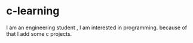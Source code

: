 # c-learning

I am an engineering student , I am interested in programming. because of that I add some c projects.
